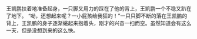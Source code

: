王凯鹏扶着地准备起身，一只脚又用力的踩在了他的背上，王凯鹏一个不稳又趴在了地下。
“呦，还想起来呢？一小屁孩给我狂的！”一只只脚不断的落在王凯鹏的背上，王凯鹏的身子逐渐蜷起来抱着头，刚才的兴奋一扫而空。虽然知道会有这么一天，但是没想到来的这么快。